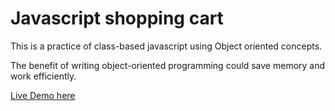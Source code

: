 # Javascript shopping cart

This is a practice of class-based javascript using Object oriented concepts.

The benefit of writing object-oriented programming could save memory and work efficiently. 

[Live Demo here](https://64b6dd097b96fe03a1b34a77--verdant-beijinho-37d083.netlify.app/)
